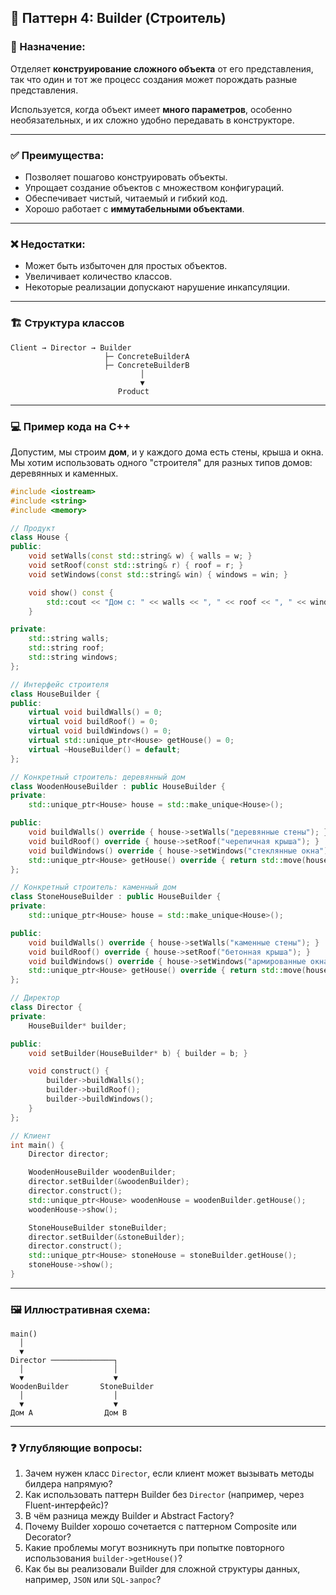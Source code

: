## 📌 Паттерн 4: **Builder (Строитель)**

### 🧠 Назначение:

Отделяет **конструирование сложного объекта** от его представления, так что один и тот же процесс создания может порождать разные представления.

Используется, когда объект имеет **много параметров**, особенно необязательных, и их сложно удобно передавать в конструкторе.

---

### ✅ Преимущества:

* Позволяет пошагово конструировать объекты.
* Упрощает создание объектов с множеством конфигураций.
* Обеспечивает чистый, читаемый и гибкий код.
* Хорошо работает с **иммутабельными объектами**.

---

### ❌ Недостатки:

* Может быть избыточен для простых объектов.
* Увеличивает количество классов.
* Некоторые реализации допускают нарушение инкапсуляции.

---

### 🏗️ Структура классов

```
Client → Director → Builder
                     ├─ ConcreteBuilderA
                     ├─ ConcreteBuilderB
                             │
                             ▼
                        Product
```

---

### 💻 Пример кода на C++

Допустим, мы строим **дом**, и у каждого дома есть стены, крыша и окна. Мы хотим использовать одного "строителя" для разных типов домов: деревянных и каменных.

```cpp
#include <iostream>
#include <string>
#include <memory>

// Продукт
class House {
public:
    void setWalls(const std::string& w) { walls = w; }
    void setRoof(const std::string& r) { roof = r; }
    void setWindows(const std::string& win) { windows = win; }

    void show() const {
        std::cout << "Дом с: " << walls << ", " << roof << ", " << windows << "\n";
    }

private:
    std::string walls;
    std::string roof;
    std::string windows;
};

// Интерфейс строителя
class HouseBuilder {
public:
    virtual void buildWalls() = 0;
    virtual void buildRoof() = 0;
    virtual void buildWindows() = 0;
    virtual std::unique_ptr<House> getHouse() = 0;
    virtual ~HouseBuilder() = default;
};

// Конкретный строитель: деревянный дом
class WoodenHouseBuilder : public HouseBuilder {
private:
    std::unique_ptr<House> house = std::make_unique<House>();

public:
    void buildWalls() override { house->setWalls("деревянные стены"); }
    void buildRoof() override { house->setRoof("черепичная крыша"); }
    void buildWindows() override { house->setWindows("стеклянные окна"); }
    std::unique_ptr<House> getHouse() override { return std::move(house); }
};

// Конкретный строитель: каменный дом
class StoneHouseBuilder : public HouseBuilder {
private:
    std::unique_ptr<House> house = std::make_unique<House>();

public:
    void buildWalls() override { house->setWalls("каменные стены"); }
    void buildRoof() override { house->setRoof("бетонная крыша"); }
    void buildWindows() override { house->setWindows("армированные окна"); }
    std::unique_ptr<House> getHouse() override { return std::move(house); }
};

// Директор
class Director {
private:
    HouseBuilder* builder;

public:
    void setBuilder(HouseBuilder* b) { builder = b; }

    void construct() {
        builder->buildWalls();
        builder->buildRoof();
        builder->buildWindows();
    }
};

// Клиент
int main() {
    Director director;

    WoodenHouseBuilder woodenBuilder;
    director.setBuilder(&woodenBuilder);
    director.construct();
    std::unique_ptr<House> woodenHouse = woodenBuilder.getHouse();
    woodenHouse->show();

    StoneHouseBuilder stoneBuilder;
    director.setBuilder(&stoneBuilder);
    director.construct();
    std::unique_ptr<House> stoneHouse = stoneBuilder.getHouse();
    stoneHouse->show();
}
```

---

### 🖼️ Иллюстративная схема:

```
main()
  │
  ▼
Director ──────────────┐
  │                    │
  ▼                    ▼
WoodenBuilder       StoneBuilder
  │                    │
  ▼                    ▼
Дом A                Дом B
```

---

### ❓ Углубляющие вопросы:

1. Зачем нужен класс `Director`, если клиент может вызывать методы билдера напрямую?
2. Как использовать паттерн Builder без `Director` (например, через Fluent-интерфейс)?
3. В чём разница между Builder и Abstract Factory?
4. Почему Builder хорошо сочетается с паттерном Composite или Decorator?
5. Какие проблемы могут возникнуть при попытке повторного использования `builder->getHouse()`?
6. Как бы вы реализовали Builder для сложной структуры данных, например, `JSON` или `SQL-запрос`?
